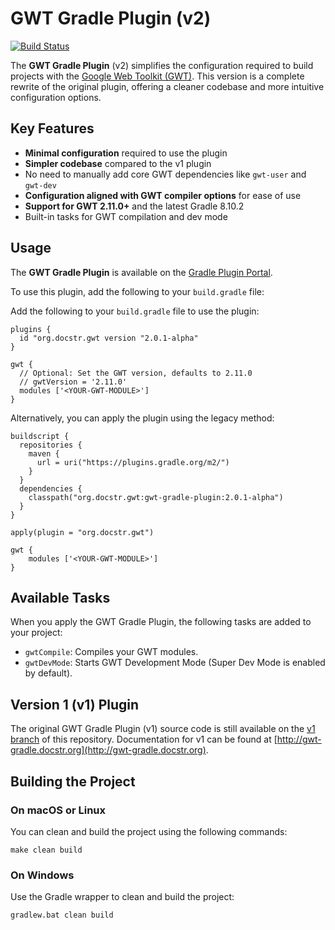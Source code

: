 # GWT Gradle Plugin (v2)

[![Build Status](https://github.com/jiakuan/gwt-gradle-plugin/actions/workflows/gradle.yml/badge.svg)](https://github.com/jiakuan/gwt-gradle-plugin/actions)

The **GWT Gradle Plugin** (v2) simplifies the configuration required to build projects with the [Google Web Toolkit (GWT)](http://www.gwtproject.org/). This version is a complete rewrite of the original plugin, offering a cleaner codebase and more intuitive configuration options.

## Key Features

- **Minimal configuration** required to use the plugin
- **Simpler codebase** compared to the v1 plugin
- No need to manually add core GWT dependencies like `gwt-user` and `gwt-dev`
- **Configuration aligned with GWT compiler options** for ease of use
- **Support for GWT 2.11.0+** and the latest Gradle 8.10.2
- Built-in tasks for GWT compilation and dev mode

## Usage

The **GWT Gradle Plugin** is available on the [Gradle Plugin Portal](https://plugins.gradle.org/plugin/org.docstr.gwt).


To use this plugin, add the following to your `build.gradle` file:

Add the following to your `build.gradle` file to use the plugin:

```
plugins {
  id "org.docstr.gwt version "2.0.1-alpha"
}

gwt {
  // Optional: Set the GWT version, defaults to 2.11.0
  // gwtVersion = '2.11.0'
  modules ['<YOUR-GWT-MODULE>']
}
```

Alternatively, you can apply the plugin using the legacy method:

```
buildscript {
  repositories {
    maven {
      url = uri("https://plugins.gradle.org/m2/")
    }
  }
  dependencies {
    classpath("org.docstr.gwt:gwt-gradle-plugin:2.0.1-alpha")
  }
}

apply(plugin = "org.docstr.gwt")

gwt {
    modules ['<YOUR-GWT-MODULE>']
}
```

## Available Tasks

When you apply the GWT Gradle Plugin, the following tasks are added to your project:

- `gwtCompile`: Compiles your GWT modules.
- `gwtDevMode`: Starts GWT Development Mode (Super Dev Mode is enabled by default).


## Version 1 (v1) Plugin

The original GWT Gradle Plugin (v1) source code is still available on the [v1 branch](https://github.com/jiakuan/gwt-gradle-plugin/tree/v1) of this repository. Documentation for v1 can be found at [http://gwt-gradle.docstr.org](http://gwt-gradle.docstr.org).

## Building the Project

### On macOS or Linux

You can clean and build the project using the following commands:

```
make clean build
```

### On Windows

Use the Gradle wrapper to clean and build the project:

```
gradlew.bat clean build
```

